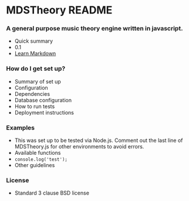 # MDSTheory README #

### A general purpose music theory engine written in javascript. ###

* Quick summary
* 0.1
* [Learn Markdown](https://bitbucket.org/tutorials/markdowndemo)

### How do I get set up? ###

* Summary of set up
* Configuration
* Dependencies
* Database configuration
* How to run tests
* Deployment instructions

### Examples ###

* This was set up to be tested via Node.js. Comment out the last line of MDSTheory.js for other environments to avoid errors.
* Available functions
* <code>console.log('test');</code>
* Other guidelines

### License ###

* Standard 3 clause BSD license